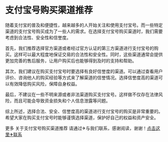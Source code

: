 # 支付宝号购买渠道推荐

随着支付宝的普及和便捷性，越来越多的人开始关注和使用支付宝号。而一些特定渠道的支付宝号购买成为了一些人的需求。在选择支付宝号购买渠道时，我们需要考虑到合法性、安全性和信誉度。

首先，我们推荐选择官方渠道或者经过官方认证的第三方渠道进行支付宝号的购买。这样可以最大程度地保证交易的合法性和安全性。同时，这些渠道通常会提供更加完善的售后服务，让用户购买后也能够得到及时的支持和帮助。

其次，我们建议在购买支付宝号时要选择有良好信誉度的渠道。可以通过查看用户评价、咨询他人的购买经验等方式来了解渠道的信誉情况。选择信誉度高的渠道可以有效降低购买风险，保障自身权益。

最后，不建议在一些不明来源或者非法渠道购买支付宝号。这样做不仅存在法律风险，而且可能会导致资金损失和个人信息泄露等问题。

综上所述，选择合法、安全、信誉度高的渠道进行支付宝号的购买是非常重要的。希望大家在购买支付宝号时能够谨慎选择渠道，保护好自己的权益和资产安全。

更多 关于支付宝号购买渠道推荐 请通过✈与我们联系，感谢阅读，谢谢！[点击这里✈联系](https://t.me/LM999bot)